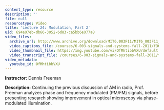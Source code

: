 ```yaml
---
content_type: resource
description: ''
file: null
resourcetype: Video
title: 'Lecture 24: Modulation, Part 2'
uid: 694a07eb-db66-3052-6d83-ca5bb6e077a8
video_files:
  archive_url: http://www.archive.org/download/MIT6.003F11/MIT6_003F11_lec24_300k.mp4
  video_captions_file: /courses/6-003-signals-and-systems-fall-2011/f36be472439b5eb397bb6570af8f0222_OfMhtibbVXU.vtt
  video_thumbnail_file: https://img.youtube.com/vi/OfMhtibbVXU/default.jpg
  video_transcript_file: /courses/6-003-signals-and-systems-fall-2011/fdbf04c8a930ee296bf732eb4bcb0ef3_OfMhtibbVXU.pdf
video_metadata:
  youtube_id: OfMhtibbVXU
---
```


**Instructor:** Dennis Freeman

**Description:** Continuing the previous discussion of AM in radio, Prof. Freeman analyzes phase and frequency modulated (PM/FM) signals, before presenting research showing improvement in optical microscopy via phase-modulated illumination.